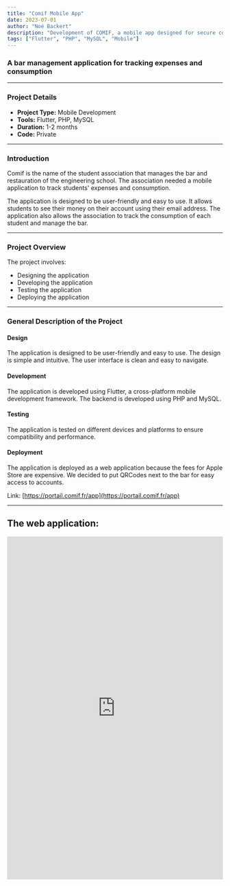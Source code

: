 ```yaml
---
title: "Comif Mobile App"
date: 2023-07-01
author: "Noé Backert"
description: "Development of COMIF, a mobile app designed for secure communication and remote management in a business assistance context, leveraging modern mobile technologies."
tags: ["Flutter", "PHP", "MySQL", "Mobile"]
---
```


### A bar management application for tracking expenses and consumption

---

### Project Details

- **Project Type:** Mobile Development  
- **Tools:** Flutter, PHP, MySQL  
- **Duration:** 1-2 months  
- **Code:**  Private  

---

### Introduction

Comif is the name of the student association that manages the bar and restauration of the engineering school. The association needed a mobile application to track students' expenses and consumption.

The application is designed to be user-friendly and easy to use. It allows students to see their money on their account using their email address. The application also allows the association to track the consumption of each student and manage the bar.

---

### Project Overview

The project involves:

- Designing the application  
- Developing the application  
- Testing the application  
- Deploying the application  

---

### General Description of the Project

#### Design

The application is designed to be user-friendly and easy to use. The design is simple and intuitive. The user interface is clean and easy to navigate.

#### Development

The application is developed using Flutter, a cross-platform mobile development framework. The backend is developed using PHP and MySQL.

#### Testing

The application is tested on different devices and platforms to ensure compatibility and performance.

#### Deployment

The application is deployed as a web application because the fees for Apple Store are expensive. We decided to put QRCodes next to the bar for easy access to accounts.

Link: [https://portail.comif.fr/app](https://portail.comif.fr/app)

---

## The web application:

<iframe src="https://portail.comif.fr/app" style="width:100%; height:800px; border:none;"></iframe>
